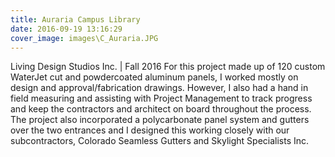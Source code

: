 ```yaml
---
title: Auraria Campus Library
date: 2016-09-19 13:16:29
cover_image: images\C_Auraria.JPG
---
```

Living Design Studios Inc. | Fall 2016
For this project made up of 120 custom WaterJet cut and powdercoated aluminum panels, I worked mostly on design and approval/fabrication drawings. However, I also had a hand in field measuring and assisting with Project Management to track progress and keep the contractors and architect on board throughout the process. The project also incorporated a polycarbonate panel system and gutters over the two entrances and I designed this working closely with our subcontractors, Colorado Seamless Gutters and Skylight Specialists Inc.
